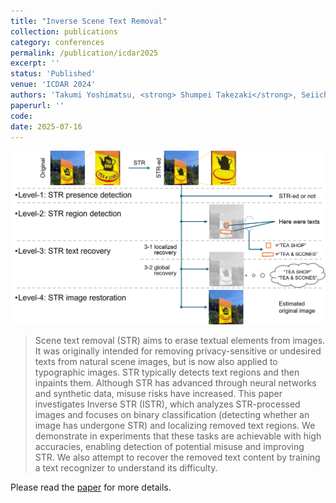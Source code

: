 ```yaml
---
title: "Inverse Scene Text Removal"
collection: publications
category: conferences
permalink: /publication/icdar2025
excerpt: ''
status: 'Published'
venue: 'ICDAR 2024'
authors: 'Takumi Yoshimatsu, <strong> Shumpei Takezaki</strong>, Seiichi Uchida'
paperurl: ''
code: 
date: 2025-07-16
---
```


![](../images/icdar2025_overview.png)

> Scene text removal (STR) aims to erase textual elements from images. It was originally intended for removing privacy-sensitive or undesired texts from natural scene images, but is now also applied to typographic images. STR typically detects text regions and then inpaints them. Although STR has advanced through neural networks and synthetic data, misuse risks have increased. This paper investigates Inverse STR (ISTR), which analyzes STR-processed images and focuses on binary classification (detecting whether an image has undergone STR) and localizing removed text regions. We demonstrate in experiments that these tasks are achievable with high accuracies, enabling detection of potential misuse and improving STR. We also attempt to recover the removed text content by training a text recognizer to understand its difficulty.

Please read the [paper]() for more details.
